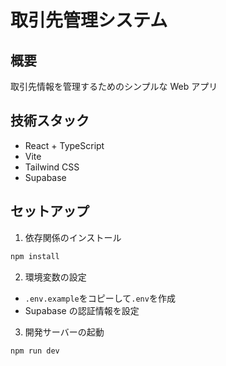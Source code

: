 # 取引先管理システム

## 概要

取引先情報を管理するためのシンプルな Web アプリ

## 技術スタック

- React + TypeScript
- Vite
- Tailwind CSS
- Supabase

## セットアップ

1. 依存関係のインストール

```bash
npm install
```

2. 環境変数の設定

- `.env.example`をコピーして`.env`を作成
- Supabase の認証情報を設定

3. 開発サーバーの起動

```bash
npm run dev
```
